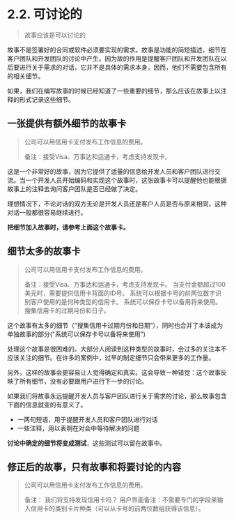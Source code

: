 # 2.2. 可讨论的

> 故事应该是可以讨论的

故事不是签署好的合同或软件必须要实现的需求。故事是功能的简短描述，细节在客户团队和开发团队的讨论中产生。因为故的作用是提醒客户团队和开发团队在以后要进行关于需求的对话，它并不是具体的需求本身，因而，他们不需要包含所有的相关细节。

如果，我们在编写故事的时候已经知道了一些重要的细节，那么应该在故事上以注释的形式记录这些细节。

## 一张提供有额外细节的故事卡

> 公司可以用信用卡支付发布工作信息的费用。
> 
> 备注：接受Visa、万事达和运通卡，考虑支持发现卡。

这是一个非常好的故事，因为它提供了适量的信息给开发人员和客户团队进行交流。当一个开发人员开始编码和实现这个故事时，这张故事卡可以提醒他也能根据故事上的注释去询问客户团队是否已经做了决定。

理想情况下，不论对话的双方无论是开发人员还是客户人员是否与原来相同，这种对话一般都很容易继续进行。

**把细节加入故事时，请参考上面这个故事卡。**


## 细节太多的故事卡

> 公司可以用信用卡支付发布工作信息的费用。
> 
> 备注：接受Visa、万事达和运通卡，考虑支持发现卡。
> 当支付金额超过100美元时，需要提供信用卡背面的ID号。
> 系统可以根据卡号的前两位数字识别客户使用的是何种类型的信用卡。
> 系统可以保存卡号以备用将来使用。
> 搜集信用卡的过期月份和日子。

这个故事有太多的细节（“搜集信用卡过期月份和日期”），同时也合并了本该成为单独故事的部分("系统可以保存卡号以备将来使用")

处理这个故事是很困难的。大部分人阅读到这种类型的故事时，会过多的关注本不应该关注的细节。在许多的案例中，过早的制定细节只会带来更多的工作量。

另外，这样的故事会更容易让人觉得确定和真实。这会导致一种错觉：这个故事反映了所有细节，没有必要跟用户进行下一步的讨论。

如果我们将故事永远提醒开发人员与客户团队进行关于需求的讨论，那么故事包含下面的信息就变的有意义了。

- 一两句短语，用于提醒开发人员和客户团队进行对话
- 一些注释，用以表明在对会中等待解决的问题

**讨论中确定的细节将变成测试**，这些测试可以留在故事中。

## 修正后的故事，只有故事和将要讨论的内容

> 公司可以用信用卡支付发布工作信息的费用。
> 
> 备注： 我们将支持发现信用卡吗？
> 用户界面备注：不需要专门的字段来输入信用卡的类别卡片种类（可以从卡号的前两位数组获得该信息）。